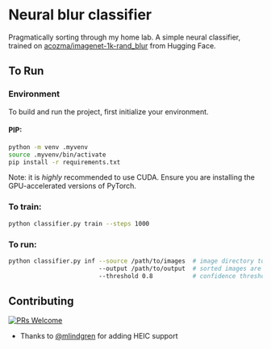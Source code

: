# Neural blur classifier

Pragmatically sorting through my home lab. A simple neural classifier, trained on [acozma/imagenet-1k-rand_blur](https://huggingface.co/datasets/acozma/imagenet-1k-rand_blur) from Hugging Face.

## To Run

### Environment

To build and run the project, first initialize your environment.

#### PIP:
```bash
python -m venv .myvenv
source .myvenv/bin/activate
pip install -r requirements.txt
```

Note: it is _highly_ recommended to use CUDA. Ensure you are installing the GPU-accelerated versions of PyTorch.

### To train:
```bash
python classifier.py train --steps 1000
```

### To run:
```bash
python classifier.py inf --source /path/to/images  # image directory to be sorted
                         --output /path/to/output  # sorted images are cp'd to here in `normal`, `blurred` subdirs
                         --threshold 0.8           # confidence threshold for classifying an image as blurry (range: 0 to 1. default: 0.8)
```

## Contributing

 [![PRs Welcome](https://img.shields.io/badge/PRs-welcome-brightgreen.svg?style=flat-square)](https://makeapullrequest.com) 
 
 * Thanks to [@mlindgren](https://github.com/mlindgren) for adding HEIC support
